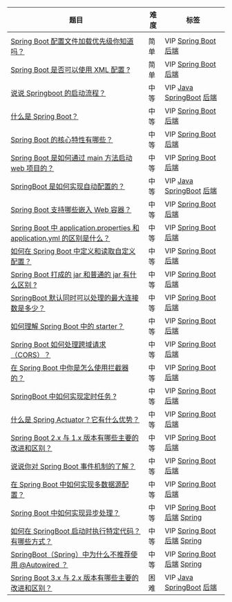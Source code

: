 | 题目                                                         | 难度 | 标签                                    |
| ------------------------------------------------------------ | ---- | --------------------------------------- |
|                                                              |      |                                         |
| [Spring Boot 配置文件加载优先级你知道吗？]()                 | 简单 | VIP [Spring Boot]() [后端]()            |
| [Spring Boot 是否可以使用 XML 配置 ?]()                      | 简单 | VIP [Spring Boot]() [后端]()            |
| [说说 Springboot 的启动流程？]()                             | 中等 | VIP [Java]() [SpringBoot]() [后端]()    |
| [什么是 Spring Boot？]()                                     | 中等 | VIP [Spring Boot]() [后端]()            |
| [Spring Boot 的核心特性有哪些？]()                           | 中等 | VIP [Spring Boot]() [后端]()            |
| [Spring Boot 是如何通过 main 方法启动 web 项目的？]()        | 中等 | VIP [Spring Boot]() [后端]()            |
| [SpringBoot 是如何实现自动配置的？]()                        | 中等 | VIP [Java]() [SpringBoot]() [后端]()    |
| [Spring Boot 支持哪些嵌入 Web 容器？]()                      | 中等 | VIP [Spring Boot]() [后端]()            |
| [Spring Boot 中 application.properties 和 application.yml 的区别是什么？]() | 中等 | VIP [Spring Boot]() [后端]()            |
| [如何在 Spring Boot 中定义和读取自定义配置？]()              | 中等 | VIP [Spring Boot]() [后端]()            |
| [Spring Boot 打成的 jar 和普通的 jar 有什么区别 ?]()         | 中等 | VIP [Spring Boot]() [后端]()            |
| [SpringBoot 默认同时可以处理的最大连接数是多少？]()          | 中等 | VIP [Spring Boot]() [后端]()            |
| [如何理解 Spring Boot 中的 starter？]()                      | 中等 | VIP [Spring Boot]() [后端]()            |
| [Spring Boot 如何处理跨域请求（CORS）？]()                   | 中等 | VIP [Spring Boot]() [后端]()            |
| [在 Spring Boot 中你是怎么使用拦截器的？]()                  | 中等 | VIP [Spring Boot]() [后端]()            |
| [SpringBoot 中如何实现定时任务 ?]()                          | 中等 | VIP [Spring Boot]() [后端]()            |
| [什么是 Spring Actuator？它有什么优势？]()                   | 中等 | VIP [Spring Boot]() [后端]()            |
| [Spring Boot 2.x 与 1.x 版本有哪些主要的改进和区别？]()      | 中等 | VIP [Spring Boot]() [后端]()            |
| [说说你对 Spring Boot 事件机制的了解？]()                    | 中等 | VIP [Spring Boot]() [后端]()            |
| [在 Spring Boot 中如何实现多数据源配置？]()                  | 中等 | VIP [Spring Boot]() [后端]()            |
| [Spring Boot 中如何实现异步处理？]()                         | 中等 | VIP [Spring Boot]() [后端]() [Spring]() |
| [如何在 SpringBoot 启动时执行特定代码？有哪些方式？]()       | 中等 | VIP [Spring Boot]() [后端]() [Spring]() |
| [SpringBoot（Spring）中为什么不推荐使用 @Autowired ？]()     | 中等 | VIP [Spring Boot]() [后端]() [Spring]() |
| [Spring Boot 3.x 与 2.x 版本有哪些主要的改进和区别？]()      | 困难 | VIP [Java]() [SpringBoot]() [后端]()    |